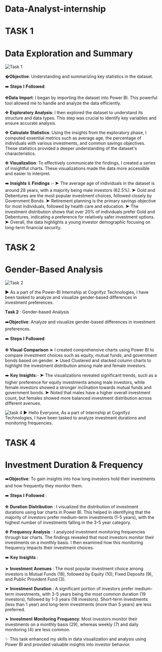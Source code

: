 

# Data-Analyst-internship
# TASK 1
# Data Exploration and Summary

![Task 1](https://github.com/MMD-H/Data-Analyst-internship/assets/96936725/5d28c9e3-1e59-49f0-8eb0-7909075c4e03)

�𝐎𝐛𝐣𝐞𝐜𝐭𝐢𝐯𝐞: Understanding and summarizing key statistics in the dataset.

➡️ 𝐒𝐭𝐞𝐩𝐬 𝐈 𝐅𝐨𝐥𝐥𝐨𝐰𝐞𝐝:

✤𝐃𝐚𝐭𝐚 𝐈𝐦𝐩𝐨𝐫𝐭: I began by importing the dataset into Power BI. This powerful tool allowed me to handle and analyze the data efficiently.

✤ 𝐄𝐱𝐩𝐥𝐨𝐫𝐚𝐭𝐨𝐫𝐲 𝐀𝐧𝐚𝐥𝐲𝐬𝐢𝐬: I then explored the dataset to understand its structure and data types. This step was crucial to identify key variables and ensure accurate analysis.

✤ 𝐂𝐚𝐥𝐜𝐮𝐥𝐚𝐭𝐞 𝐒𝐭𝐚𝐭𝐢𝐬𝐭𝐢𝐜𝐬: Using the insights from the exploratory phase, I computed essential metrics such as average age, the percentage of individuals with various investments, and common savings objectives. These statistics provided a deeper understanding of the dataset's characteristics.

✤ 𝐕𝐢𝐬𝐮𝐚𝐥𝐢𝐳𝐚𝐭𝐢𝐨𝐧: To effectively communicate the findings, I created a series of insightful charts. These visualizations made the data more accessible and easier to interpret.

➡️ 𝐈𝐧𝐬𝐢𝐠𝐡𝐭𝐬 & 𝐅𝐢𝐧𝐝𝐢𝐧𝐠𝐬 :-
➤ The average age of individuals in the dataset is around 28 years, with a majority being male investors (62.5%). 
➤ Gold and Debentures are the most popular investment choices, followed closely by Government Bonds. 
➤ Retirement planning is the primary savings objective for most individuals, followed by health care and education. 
➤ The investment distribution shows that over 20% of individuals prefer Gold and Debentures, indicating a preference for relatively safer investment options. 
➤ Overall, the data highlights a young investor demographic focusing on long-term financial security.

# TASK 2
# Gender-Based Analysis

  ![Task 2](https://github.com/MMD-H/Data-Analyst-internship/assets/96936725/45fe4bf9-573a-425d-b5be-547e5f1b4255)

► As a part of the Power-BI Internship at Cognifyz Technologies, I have been tasked to analyze and visualize gender-based differences in investment preferences.

𝐓𝐚𝐬𝐤 𝟐  : Gender-based Analysis

➡️𝐎𝐛𝐣𝐞𝐜𝐭𝐢𝐯𝐞: Analyze and visualize gender-based differences in investment preferences.

➡️ 𝐒𝐭𝐞𝐩𝐬 𝐈 𝐅𝐨𝐥𝐥𝐨𝐰𝐞𝐝:

✤ 𝐕𝐢𝐬𝐮𝐚𝐥 𝐂𝐨𝐦𝐩𝐚𝐫𝐢𝐬𝐨𝐧
➤ I created comprehensive charts using Power BI to compare investment choices such as equity, mutual funds, and government bonds based on gender.
➤ Used Clustered and stacked column charts to highlight the investment distribution among male and female investors.


➡️ 𝐊𝐞𝐲 𝐈𝐧𝐬𝐢𝐠𝐡𝐭𝐬:-
➤ The visualizations revealed significant trends, such as a higher preference for equity investments among male investors, while female investors showed a stronger inclination towards mutual funds and government bonds.
➤ Noted that males have a higher overall investment count, but females showed more balanced investment distribution across different avenues.

![task 4](https://github.com/MMD-H/Cognifyz-Technologies-internship/assets/96936725/5a10fe45-6550-4288-a8e5-76cbf0825f7b)
► Hello Everyone, 
As a part of Internship at Cognifyz Technologies, I have been tasked to analyze investment durations and monitoring frequencies.

# TASK 4
# Investment Duration & Frequency

➡️𝐎𝐛𝐣𝐞𝐜𝐭𝐢𝐯𝐞: To gain insights into how long investors hold their investments and how frequently they monitor them.

➡️ 𝐒𝐭𝐞𝐩𝐬 𝐈 𝐅𝐨𝐥𝐥𝐨𝐰𝐞𝐝 :

✤ 𝐃𝐮𝐫𝐚𝐭𝐢𝐨𝐧 𝐃𝐢𝐬𝐭𝐫𝐢𝐛𝐮𝐭𝐢𝐨𝐧 :
 I visualized the distribution of investment durations using bar charts in Power BI. This helped in identifying that the majority of investors prefer medium-term investments (1-5 years), with the highest number of investments falling in the 3-5 year category.

✤ 𝐅𝐫𝐞𝐪𝐮𝐞𝐧𝐜𝐲 𝐀𝐧𝐚𝐥𝐲𝐬𝐢𝐬 :
 I analyzed investment monitoring frequencies through bar charts. The findings revealed that most investors monitor their investments on a monthly basis. I then examined how this monitoring frequency impacts their investment choices.

➡️ 𝐊𝐞𝐲 𝐈𝐧𝐬𝐢𝐠𝐡𝐭𝐬 :

➤ 𝐈𝐧𝐯𝐞𝐬𝐭𝐦𝐞𝐧𝐭 𝐀𝐯𝐞𝐧𝐮𝐞𝐬 : The most popular investment choice among investors is Mutual Funds (18), followed by Equity (10), Fixed Deposits (9), and Public Provident Fund (3).

➤ 𝐈𝐧𝐯𝐞𝐬𝐭𝐦𝐞𝐧𝐭 𝐃𝐮𝐫𝐚𝐭𝐢𝐨𝐧 : A significant portion of investors prefer medium-term investments, with 3-5 years being the most common duration (19 investors), followed by 1-3 years (18 investors). Short-term investments (less than 1 year) and long-term investments (more than 5 years) are less preferred.

➤ 𝐈𝐧𝐯𝐞𝐬𝐭𝐦𝐞𝐧𝐭 𝐌𝐨𝐧𝐢𝐭𝐨𝐫𝐢𝐧𝐠 𝐅𝐫𝐞𝐪𝐮𝐞𝐧𝐜𝐲: Most investors monitor their investments on a monthly basis (29), whereas weekly (7) and daily monitoring (4) are less common.

✨ This task enhanced my skills in data visualization and analysis using Power BI and provided valuable insights into investor behavior. 


